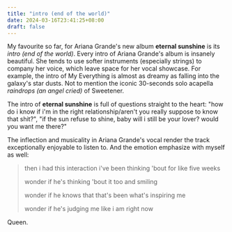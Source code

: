 ```yaml
---
title: "intro (end of the world)"
date: 2024-03-16T23:41:25+08:00
draft: false
---
```


My favourite so far, for Ariana Grande's new album **eternal sunshine** is its *intro (end of the world)*. Every intro of Ariana Grande's album is insanely beautiful. She tends to use softer instruments (especially strings) to company her voice, which leave space for her vocal showcase. For example, the intro of My Everything is almost as dreamy as falling into the galaxy's star dusts. Not to mention the iconic 30-seconds solo acapella *raindrops (an angel cried)* of Sweetener.

The intro of **eternal sunshine** is full of questions straight to the heart: "how do i know if i'm in the right relationship/aren't you really suppose to know that shit?", "if the sun refuse to shine, baby will i still be your lover? would you want me there?"

The inflection and musicality in Ariana Grande's vocal render the track exceptionally enjoyable to listen to. And the emotion emphasize with myself as well:

> then i had this interaction i've been thinking 'bout for like five weeks
>
> wonder if he's thinking 'bout it too and smiling
>
> wonder if he knows that that's been what's inspiring me
>
> wonder if he's judging me like i am right now

Queen.

